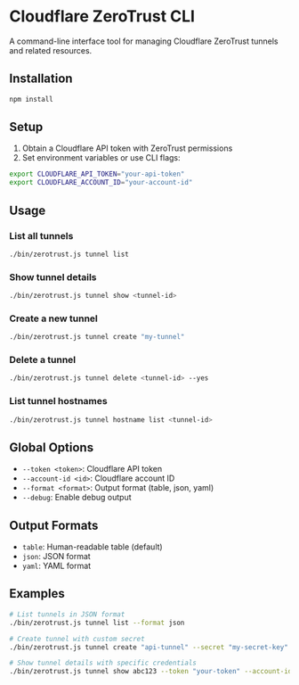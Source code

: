 # Cloudflare ZeroTrust CLI

A command-line interface tool for managing Cloudflare ZeroTrust tunnels and related resources.

## Installation

```bash
npm install
```

## Setup

1. Obtain a Cloudflare API token with ZeroTrust permissions
2. Set environment variables or use CLI flags:

```bash
export CLOUDFLARE_API_TOKEN="your-api-token"
export CLOUDFLARE_ACCOUNT_ID="your-account-id"
```

## Usage

### List all tunnels

```bash
./bin/zerotrust.js tunnel list
```

### Show tunnel details

```bash
./bin/zerotrust.js tunnel show <tunnel-id>
```

### Create a new tunnel

```bash
./bin/zerotrust.js tunnel create "my-tunnel"
```

### Delete a tunnel

```bash
./bin/zerotrust.js tunnel delete <tunnel-id> --yes
```

### List tunnel hostnames

```bash
./bin/zerotrust.js tunnel hostname list <tunnel-id>
```

## Global Options

- `--token <token>`: Cloudflare API token
- `--account-id <id>`: Cloudflare account ID
- `--format <format>`: Output format (table, json, yaml)
- `--debug`: Enable debug output

## Output Formats

- `table`: Human-readable table (default)
- `json`: JSON format
- `yaml`: YAML format

## Examples

```bash
# List tunnels in JSON format
./bin/zerotrust.js tunnel list --format json

# Create tunnel with custom secret
./bin/zerotrust.js tunnel create "api-tunnel" --secret "my-secret-key"

# Show tunnel details with specific credentials
./bin/zerotrust.js tunnel show abc123 --token "your-token" --account-id "your-account"
```
